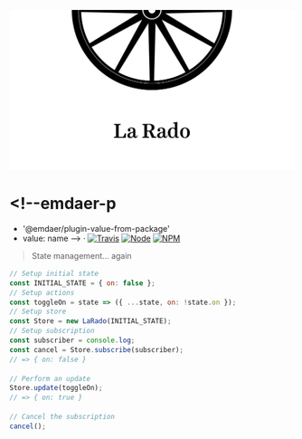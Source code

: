 <p align="center"><img src="banner.svg" alt="La Rado"></p>

# <!--emdaer-p
  - '@emdaer/plugin-value-from-package'
  - value: name
--> · [![Travis](https://img.shields.io/travis/flipactual/la-rado.svg?style=flat-square)](https://travis-ci.org/flipactual/la-rado/) [![Node](https://img.shields.io/node/v/la-rado.svg?style=flat-square)](http://npmjs.com/package/la-rado) [![NPM](https://img.shields.io/npm/v/la-rado.svg?style=flat-square)](http://npmjs.com/package/la-rado)

> State management... again

```js
// Setup initial state
const INITIAL_STATE = { on: false };
// Setup actions
const toggleOn = state => ({ ...state, on: !state.on });
// Setup store
const Store = new LaRado(INITIAL_STATE);
// Setup subscription
const subscriber = console.log;
const cancel = Store.subscribe(subscriber);
// => { on: false }

// Perform an update
Store.update(toggleOn);
// => { on: true }

// Cancel the subscription
cancel();
```
